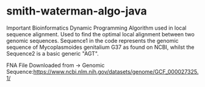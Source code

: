 # smith-waterman-algo-java
Important Bioinformatics Dynamic Programming Algorithm used in local sequence alignment. Used to find the optimal local alignment between two genomic sequences. Sequence1 in the code represents the genomic sequence of   Mycoplasmoides genitalium G37 as found on NCBI, whilst the Sequence2 is a basic generic "AGT".

FNA File Downloaded from -> Genomic Sequence:https://www.ncbi.nlm.nih.gov/datasets/genome/GCF_000027325.1/
